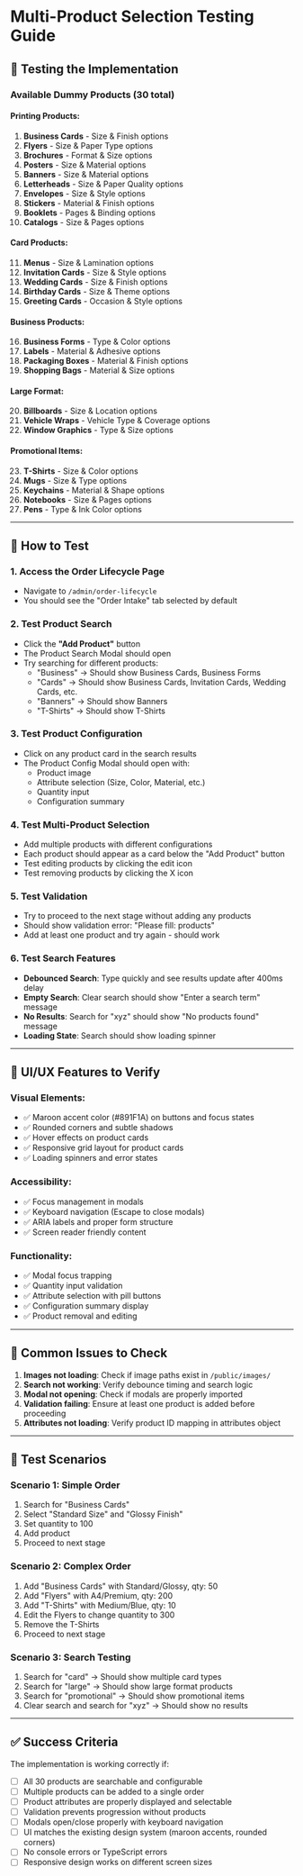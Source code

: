 # Multi-Product Selection Testing Guide

## 🎯 **Testing the Implementation**

### **Available Dummy Products (30 total)**

#### **Printing Products:**
1. **Business Cards** - Size & Finish options
2. **Flyers** - Size & Paper Type options  
3. **Brochures** - Format & Size options
4. **Posters** - Size & Material options
5. **Banners** - Size & Material options
6. **Letterheads** - Size & Paper Quality options
7. **Envelopes** - Size & Style options
8. **Stickers** - Material & Finish options
9. **Booklets** - Pages & Binding options
10. **Catalogs** - Size & Pages options

#### **Card Products:**
11. **Menus** - Size & Lamination options
12. **Invitation Cards** - Size & Style options
13. **Wedding Cards** - Size & Finish options
14. **Birthday Cards** - Size & Theme options
15. **Greeting Cards** - Occasion & Style options

#### **Business Products:**
16. **Business Forms** - Type & Color options
17. **Labels** - Material & Adhesive options
18. **Packaging Boxes** - Material & Finish options
19. **Shopping Bags** - Material & Size options

#### **Large Format:**
20. **Billboards** - Size & Location options
21. **Vehicle Wraps** - Vehicle Type & Coverage options
22. **Window Graphics** - Type & Size options

#### **Promotional Items:**
23. **T-Shirts** - Size & Color options
24. **Mugs** - Size & Type options
25. **Keychains** - Material & Shape options
26. **Notebooks** - Size & Pages options
27. **Pens** - Type & Ink Color options

---

## 🧪 **How to Test**

### **1. Access the Order Lifecycle Page**
- Navigate to `/admin/order-lifecycle`
- You should see the "Order Intake" tab selected by default

### **2. Test Product Search**
- Click the **"Add Product"** button
- The Product Search Modal should open
- Try searching for different products:
  - "Business" → Should show Business Cards, Business Forms
  - "Cards" → Should show Business Cards, Invitation Cards, Wedding Cards, etc.
  - "Banners" → Should show Banners
  - "T-Shirts" → Should show T-Shirts

### **3. Test Product Configuration**
- Click on any product card in the search results
- The Product Config Modal should open with:
  - Product image
  - Attribute selection (Size, Color, Material, etc.)
  - Quantity input
  - Configuration summary

### **4. Test Multi-Product Selection**
- Add multiple products with different configurations
- Each product should appear as a card below the "Add Product" button
- Test editing products by clicking the edit icon
- Test removing products by clicking the X icon

### **5. Test Validation**
- Try to proceed to the next stage without adding any products
- Should show validation error: "Please fill: products"
- Add at least one product and try again - should work

### **6. Test Search Features**
- **Debounced Search**: Type quickly and see results update after 400ms delay
- **Empty Search**: Clear search should show "Enter a search term" message
- **No Results**: Search for "xyz" should show "No products found" message
- **Loading State**: Search should show loading spinner

---

## 🎨 **UI/UX Features to Verify**

### **Visual Elements:**
- ✅ Maroon accent color (#891F1A) on buttons and focus states
- ✅ Rounded corners and subtle shadows
- ✅ Hover effects on product cards
- ✅ Responsive grid layout for product cards
- ✅ Loading spinners and error states

### **Accessibility:**
- ✅ Focus management in modals
- ✅ Keyboard navigation (Escape to close modals)
- ✅ ARIA labels and proper form structure
- ✅ Screen reader friendly content

### **Functionality:**
- ✅ Modal focus trapping
- ✅ Quantity input validation
- ✅ Attribute selection with pill buttons
- ✅ Configuration summary display
- ✅ Product removal and editing

---

## 🐛 **Common Issues to Check**

1. **Images not loading**: Check if image paths exist in `/public/images/`
2. **Search not working**: Verify debounce timing and search logic
3. **Modal not opening**: Check if modals are properly imported
4. **Validation failing**: Ensure at least one product is added before proceeding
5. **Attributes not loading**: Verify product ID mapping in attributes object

---

## 📝 **Test Scenarios**

### **Scenario 1: Simple Order**
1. Search for "Business Cards"
2. Select "Standard Size" and "Glossy Finish"
3. Set quantity to 100
4. Add product
5. Proceed to next stage

### **Scenario 2: Complex Order**
1. Add "Business Cards" with Standard/Glossy, qty: 50
2. Add "Flyers" with A4/Premium, qty: 200
3. Add "T-Shirts" with Medium/Blue, qty: 10
4. Edit the Flyers to change quantity to 300
5. Remove the T-Shirts
6. Proceed to next stage

### **Scenario 3: Search Testing**
1. Search for "card" → Should show multiple card types
2. Search for "large" → Should show large format products
3. Search for "promotional" → Should show promotional items
4. Clear search and search for "xyz" → Should show no results

---

## ✅ **Success Criteria**

The implementation is working correctly if:
- [ ] All 30 products are searchable and configurable
- [ ] Multiple products can be added to a single order
- [ ] Product attributes are properly displayed and selectable
- [ ] Validation prevents progression without products
- [ ] Modals open/close properly with keyboard navigation
- [ ] UI matches the existing design system (maroon accents, rounded corners)
- [ ] No console errors or TypeScript errors
- [ ] Responsive design works on different screen sizes
